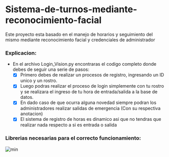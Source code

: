 # Sistema-de-turnos-mediante-reconocimiento-facial
Este proyecto esta basado en el manejo de horarios y seguimiento del mismo mediante reconocimiento facial y credenciales de administrador

### Explicacion:
- En el archivo Login_Vision.py encontraras el codigo completo donde debes de seguir una serie de pasos:
  - [x] Primero debes de realizar un procesos de registro, ingresando un ID unico y un rostro.
  - [x] Luego podras realizar el proceso de login simplemente con tu rostro y se realizara el ingreso de tu hora de entrada/salida a la base de datos.
  - [x] En dado caso de que ocurra alguna novedad siempre podran los administradores realizar salidas de emergencia (Con su respectiva anotacion)
  - [x] El sistema de registro de horas es dinamico asi que no tendras que realizar nada respecto a si es entrada o salida

### Librerias necesarias para el correcto funcionamiento:
![min](https://firebasestorage.googleapis.com/v0/b/hotelcris-48ee5.appspot.com/o/Screenshot%202023-02-06%20084205.png?alt=media&token=f180156b-9c64-4fb9-a49b-e57135b4892b)